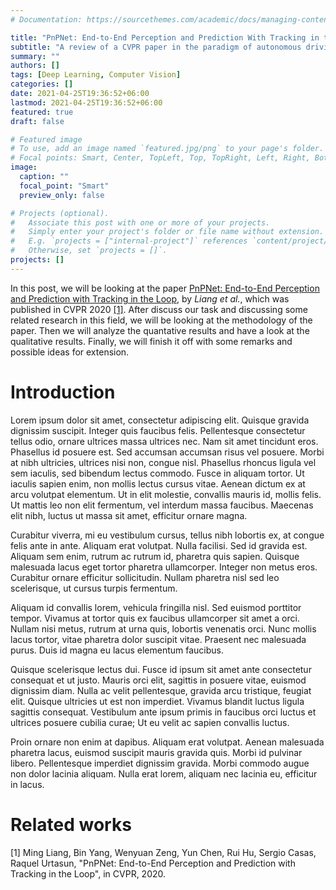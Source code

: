 ```yaml
---
# Documentation: https://sourcethemes.com/academic/docs/managing-content/

title: "PnPNet: End-to-End Perception and Prediction With Tracking in the Loop"
subtitle: "A review of a CVPR paper in the paradigm of autonomous driving"
summary: ""
authors: []
tags: [Deep Learning, Computer Vision]
categories: []
date: 2021-04-25T19:36:52+06:00
lastmod: 2021-04-25T19:36:52+06:00
featured: true
draft: false

# Featured image
# To use, add an image named `featured.jpg/png` to your page's folder.
# Focal points: Smart, Center, TopLeft, Top, TopRight, Left, Right, BottomLeft, Bottom, BottomRight.
image:
  caption: ""
  focal_point: "Smart"
  preview_only: false

# Projects (optional).
#   Associate this post with one or more of your projects.
#   Simply enter your project's folder or file name without extension.
#   E.g. `projects = ["internal-project"]` references `content/project/deep-learning/index.md`.
#   Otherwise, set `projects = []`.
projects: []
---
```

In this post, we will be looking at the paper [PnPNet: End-to-End Perception and Prediction with Tracking in the Loop](https://arxiv.org/abs/2005.14711), by *Liang et al.*,  which was published in CVPR 2020 [[1]](http://localhost:1313/post/pnpnet/#1). After discuss our task and discussing some related research in this field, we will be looking at the methodology of the paper. Then we will analyze the quantative results and have a look at the qualitative results. Finally, we will finish it off with some remarks and possible ideas for extension.

# Introduction

Lorem ipsum dolor sit amet, consectetur adipiscing elit. Quisque gravida dignissim suscipit. Integer quis faucibus felis. Pellentesque consectetur tellus odio, ornare ultrices massa ultrices nec. Nam sit amet tincidunt eros. Phasellus id posuere est. Sed accumsan accumsan risus vel posuere. Morbi at nibh ultricies, ultrices nisi non, congue nisl. Phasellus rhoncus ligula vel sem iaculis, sed bibendum lectus commodo. Fusce in aliquam tortor. Ut iaculis sapien enim, non mollis lectus cursus vitae. Aenean dictum ex at arcu volutpat elementum. Ut in elit molestie, convallis mauris id, mollis felis. Ut mattis leo non elit fermentum, vel interdum massa faucibus. Maecenas elit nibh, luctus ut massa sit amet, efficitur ornare magna.

Curabitur viverra, mi eu vestibulum cursus, tellus nibh lobortis ex, at congue felis ante in ante. Aliquam erat volutpat. Nulla facilisi. Sed id gravida est. Aliquam sem enim, rutrum ac rutrum id, pharetra quis sapien. Quisque malesuada lacus eget tortor pharetra ullamcorper. Integer non metus eros. Curabitur ornare efficitur sollicitudin. Nullam pharetra nisl sed leo scelerisque, ut cursus turpis fermentum.

Aliquam id convallis lorem, vehicula fringilla nisl. Sed euismod porttitor tempor. Vivamus at tortor quis ex faucibus ullamcorper sit amet a orci. Nullam nisi metus, rutrum at urna quis, lobortis venenatis orci. Nunc mollis lacus tortor, vitae pharetra dolor suscipit vitae. Praesent nec malesuada purus. Duis id magna eu lacus elementum faucibus.

Quisque scelerisque lectus dui. Fusce id ipsum sit amet ante consectetur consequat et ut justo. Mauris orci elit, sagittis in posuere vitae, euismod dignissim diam. Nulla ac velit pellentesque, gravida arcu tristique, feugiat elit. Quisque ultricies ut est non imperdiet. Vivamus blandit luctus ligula sagittis consequat. Vestibulum ante ipsum primis in faucibus orci luctus et ultrices posuere cubilia curae; Ut eu velit ac sapien convallis luctus.

Proin ornare non enim at dapibus. Aliquam erat volutpat. Aenean malesuada pharetra lacus, euismod suscipit mauris gravida quis. Morbi id pulvinar libero. Pellentesque imperdiet dignissim gravida. Morbi commodo augue non dolor lacinia aliquam. Nulla erat lorem, aliquam nec lacinia eu, efficitur in lacus.

# Related works

<div id="1">
[1] Ming Liang, Bin Yang, Wenyuan Zeng, Yun Chen, Rui Hu, Sergio Casas, Raquel Urtasun, "PnPNet: End-to-End Perception and Prediction with Tracking in the Loop", in CVPR, 2020.
</div>